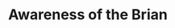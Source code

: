 ---
pid: LLP356
title: Awareness of the Brian
location_transcription: Kelly Drive
zipcode: '19150'
outside_phl: 
neighborhood: Cedarbrook
age: '11'
age_range: 6-13
instagram: 
image_file_name: LLP_356.jpg
proposal_transcription: 
topic: Health
topic_summary: '0'
type: Sculpture Statue
keywords_other: brain, awareness
credit: 'Niara H./ #Brain Health'
image_labels: 
twitter: 
facebook: 
permalink: "/monuments/llp356/"
layout: item-page
---
